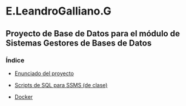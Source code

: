 ﻿# E.LeandroGalliano.G

## Proyecto de Base de Datos para el módulo de Sistemas Gestores de Bases de Datos

### Índice

* [Enunciado del proyecto](https://github.com/Lundrvs/E.LeandroGalliano.G/blob/main/notio/proyectoASAX.md)

* [Scripts de SQL para SSMS (de clase)](https://github.com/Lenadrus/E.LeandroGalliano.G/blob/main/scriptsSQL/README.md)

* [Docker](./docker/README.md)
